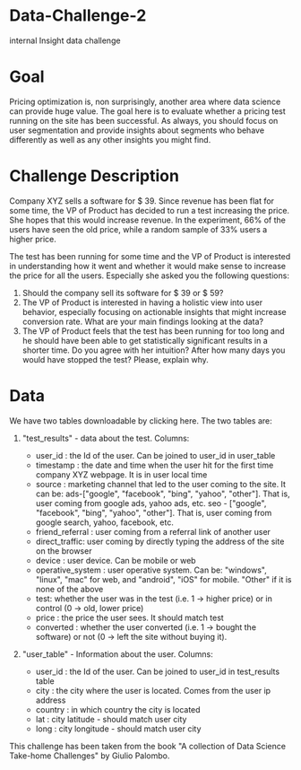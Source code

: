 # Data-Challenge-2
internal Insight data challenge


# Goal
Pricing optimization is, non surprisingly, another area where data science can provide huge value.
The goal here is to evaluate whether a pricing test running on the site has been successful. As always, you should focus on user segmentation and provide insights about segments who behave differently as well as any other insights you might find.

# Challenge Description
Company XYZ sells a software for \$ 39.
Since revenue has been flat for some time, the VP of Product has decided to run a test increasing the price. She hopes that this would increase revenue. In the experiment, 66\% of the users have seen the old price, while a random sample of 33\% users a higher price.

The test has been running for some time and the VP of Product is interested in understanding how it went and whether it would make sense to increase the price for all the users. Especially she asked you the following questions:

  1. Should the company sell its software for \$ 39 or \$ 59?
  2. The VP of Product is interested in having a holistic view into user behavior, especially focusing on actionable insights that might increase conversion rate. What are your main findings looking at the data?
  3. The VP of Product feels that the test has been running for too long and he should have been able to get statistically significant results in a shorter time. Do you agree with her intuition? After how many days you would have stopped the test? Please, explain why.


# Data
We have two tables downloadable by clicking here. The two tables are:

1. "test_results" - data about the test. Columns:
   - user_id : the Id of the user. Can be joined to user_id in user_table
   - timestamp : the date and time when the user hit for the first time company XYZ webpage. It is in user local time
   - source : marketing channel that led to the user coming to the site. It can be: ads-["google", "facebook", "bing", "yahoo", "other"]. That is, user coming from google ads, yahoo ads, etc. seo - ["google", "facebook", "bing", "yahoo", "other"]. That is, user coming from google search, yahoo, facebook, etc.
   - friend_referral : user coming from a referral link of another user
   - direct_traffic: user coming by directly typing the address of the site on the browser
   - device : user device. Can be mobile or web
   - operative_system : user operative system. Can be: "windows", "linux", "mac" for web, and "android", "iOS" for mobile. "Other" if it is none of the above
   - test: whether the user was in the test (i.e. 1 -> higher price) or in control (0 -> old, lower price)
   - price : the price the user sees. It should match test
   - converted : whether the user converted (i.e. 1 -> bought the software) or not (0 -> left the site without buying it).

2. "user_table" - Information about the user. Columns: 
   - user_id : the Id of the user. Can be joined to user_id in test_results table
   - city : the city where the user is located. Comes from the user ip address
   - country : in which country the city is located
   - lat : city latitude - should match user city
   - long : city longitude - should match user city
  
  
This challenge has been taken from the book "A collection of Data Science Take-home Challenges" by Giulio Palombo.
